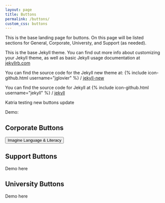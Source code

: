 ```yaml
---
layout: page
title: Buttons
permalink: /buttons/
custom_css: buttons
---
```


This is the base landing page for buttons. On this page will be listed sections for General, Corporate, Universty, and Support (as needed).


This is the base Jekyll theme. You can find out more info about customizing your Jekyll theme, as well as basic Jekyll usage documentation at [jekyllrb.com](http://jekyllrb.com/)

You can find the source code for the Jekyll new theme at:
{% include icon-github.html username="jglovier" %} /
[jekyll-new](https://github.com/jglovier/jekyll-new)

You can find the source code for Jekyll at
{% include icon-github.html username="jekyll" %} /
[jekyll](https://github.com/jekyll/jekyll)

Katria testing new buttons update

Demo:

## Corporate Buttons
<button class="il-button il-il">Imagine Language & Literacy</button>

## Support Buttons
Demo here

## University Buttons
Demo here
